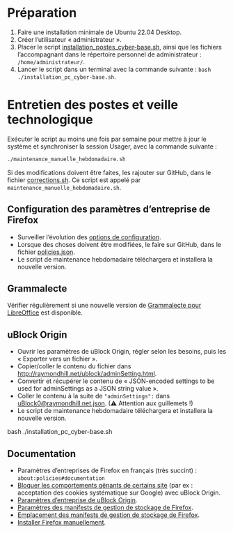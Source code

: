 # Préparation
1. Faire une installation minimale de Ubuntu 22.04 Desktop.
2. Créer l’utilisateur « administrateur ».
3. Placer le script [installation_postes_cyber-base.sh](https://github.com/at2f/config/blob/main/cyber-base/installation/installation_postes_cyber-base.sh), ainsi que les fichiers l’accompagnant dans le répertoire personnel de administrateur : `/home/administrateur/`.
4. Lancer le script dans un terminal avec la commande suivante : `bash ./installation_pc_cyber-base.sh`.

# Entretien des postes et veille technologique
Exécuter le script au moins une fois par semaine pour mettre à jour le système et synchroniser la session Usager, avec la commande suivante :
```bash
./maintenance_manuelle_hebdomadaire.sh
```

Si des modifications doivent être faites, les rajouter sur GitHub, dans le fichier [corrections.sh](https://github.com/at2f/config/blob/main/cyber-base/firefox/policies.json). Ce script est appelé par `maintenance_manuelle_hebdomadaire.sh`.

## Configuration des paramètres d’entreprise de Firefox
- Surveiller l’évolution des [options de configuration](https://github.com/mozilla/policy-templates).
- Lorsque des choses doivent être modifiées, le faire sur GitHub, dans le fichier [policies.json](https://github.com/at2f/config/blob/main/cyber-base/firefox/policies.json).
- Le script de maintenance hebdomadaire téléchargera et installera la nouvelle version.

## Grammalecte
Vérifier régulièrement si une nouvelle version de [Grammalecte pour LibreOffice](https://grammalecte.net/#download) est disponible.

## uBlock Origin
- Ouvrir les paramètres de uBlock Origin, régler selon les besoins, puis les « Exporter vers un fichier ».
- Copier/coller le contenu du fichier dans http://raymondhill.net/ublock/adminSetting.html.
- Convertir et récupérer le contenu de « JSON-encoded settings to be used for adminSettings as a JSON string value ».
- Coller le contenu à la suite de `"adminSettings":` dans [uBlock0@raymondhill.net.json](https://github.com/at2f/config/blob/main/cyber-base/firefox/uBlock0%40raymondhill.net.json). (⚠ Attention aux guillemets !)
- Le script de maintenance hebdomadaire téléchargera et installera la nouvelle version.

bash ./installation_pc_cyber-base.sh
## Documentation
- Paramètres d’entreprises de Firefox en français (très succint) : `about:policies#documentation`
- [Bloquer les comportements gênants de certains site](https://www.reddit.com/r/uBlockOrigin/wiki/solutions) (par ex : acceptation des cookies systématique sur Google) avec uBlock Origin.
- [Paramètres d’entreprise de uBlock Origin](https://github.com/gorhill/uBlock/wiki/Deploying-uBlock-Origin).
- [Paramètres des manifests de gestion de stockage de Firefox](https://developer.mozilla.org/fr/docs/Mozilla/Add-ons/WebExtensions/Native_manifests#manifest_de_gestion_de_stockage).
- [Emplacement des manifests de gestion de stockage de Firefox](https://developer.mozilla.org/fr/docs/Mozilla/Add-ons/WebExtensions/Native_manifests#linux).
- [Installer Firefox manuellement](https://ftp.mozilla.org/pub/firefox/releases/latest/README.txt).
